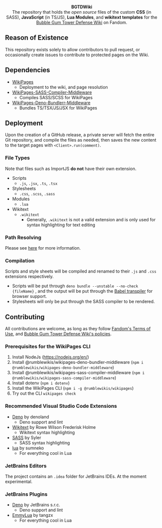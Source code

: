 <div align="center">
    <br />
    <p>
        <b>BGTDWiki</b>
        <br />
        The repository that holds the <i>open source</i> files of the custom <b>CSS</b> (in SASS), <b>JavaScript</b> (in TS/JS), <b>Lua Modules</b>, and <b>wikitext templates</b> for the <a href="//bubble-gum-tower-defense.fandom.com">Bubble Gum Tower Defense Wiki</a> on Fandom.
    </p>
    <!--<p>
        <a href="https://github.com/RumbleWikis/BGTDWiki/blob/main/LICENSE"><image src="/https:/img.shields.io/github/license/RumbleWikis/BGTDWiki" /></a>
        <a href="https://github.com/RumbleWikis/BGTDWiki/releases"><image src="https://img.shields.io/github/v/release/RumbleWikis/BGTDWiki" /></a>
    </p>-->   
</div>

## Reason of Existence
This repository exists solely to allow contributors to pull request, or occasionally create issues to contribute to protected pages on the Wiki.

## Dependencies
* [WikiPages](https://github.com/RumbleWikis/WikiPages)
  * Deployment to the wiki, and page resolution
* [WikiPages-SASS-Compiler-Middleware](https://github.com/RumbleWikis/WikiPages-Middleware)
  * Compiles SASS/SCSS for WikiPages
* [WikiPages-Deno-Bundlerr-Middleware](https://github.com/RumbleWikis/WikiPages-Middleware)
  * Bundles TS/TSX/JS/JSX for WikiPages

## Deployment
Upon the creation of a GitHub release, a private server will fetch the entire Git repository, and compile the files as needed, then saves the new content to the target pages with `<Client>.run(comment)`.

### File Types
Note that files such as ImportJS <b>do not</b> have their own extension.
* Scripts 
  * `.js`, `.jsx`, `.ts`, `.tsx`
* Stylesheets
  *  `.css`, `.scss`, `.sass`
* Modules
  * `.lua`
* Wikitext
  * `.wikitext`
    * Generally, `.wikitext` is not a valid extension and is only used for syntax highlighting for text editing

### Path Resolving
Please see [here](https://github.com/RumbleWikis/WikiPages#path-resolving) for more information.

### Compilation
Scripts and style sheets will be compiled and renamed to their `.js` and `.css` extensions respectively.
* Scripts will be put through `deno bundle --unstable --no-check {fileName}` , and the output will be put through the [Babel transpiler](https://babeljs.io) for browser support.
* Stylesheets will only be put through the SASS compiler to be rendered.

## Contributing
All contributions are welcome, as long as they follow [Fandom's Terms of Use](https://www.fandom.com/terms-of-use), and [Bubble Gum Tower Defense Wiki's policies](https://bubble-gum-tower-defense.fandom.com/wiki/Bubble_Gum_Tower_Defense_Wiki:Rules_and_Policies).

### Prerequisites for the WikiPages CLI
1. Install NodeJs (https://nodejs.org/en/)
2. Install @rumblewikis/wikipages-deno-bundler-middleware (`npm i @rumblewikis/wikipages-deno-bundler-middleware`)
3. Install @rumblewikis/wikipages-sass-compiler-middleware (`npm i @rumblewikis/wikipages-sass-compiler-middleware`)
4. Install dotenv (`npm i dotenv`)
4. Install the WikiPages CLI (`npm i -g @rumblewikis/wikipages`)
5. Try out the CLI `wikipages check`

### Recommended Visual Studio Code Extensions
* [Deno](https://marketplace.visualstudio.com/items?itemName=denoland.vscode-deno) by denoland
  * Deno support and lint
* [Wikitext](https://marketplace.visualstudio.com/items?itemName=RoweWilsonFrederiskHolme.wikitext) by Rowe Wilson Frederisk Holme
  * Wikitext syntax highlighting
* [SASS](https://marketplace.visualstudio.com/items?itemName=Syler.sass-indented) by Syler
  * SASS syntax highlighting
* [lua](https://marketplace.visualstudio.com/items?itemName=sumneko.lua) by sumneko
  * For everything cool in Lua

### JetBrains Editors
The project contains an `.idea` folder for JetBrains IDEs. At the moment experimental.

### JetBrains Plugins
* [Deno](https://plugins.jetbrains.com/plugin/14382-deno) by JetBrains s.r.c.
  * Deno support and lint
* [EmmyLua](https://plugins.jetbrains.com/plugin/9768-emmylua) by tangzx
  * For everything cool in Lua